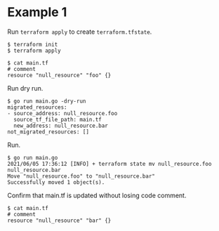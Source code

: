# Example 1

Run `terraform apply` to create `terraform.tfstate`.

```
$ terraform init
$ terraform apply
```

```console
$ cat main.tf
# comment
resource "null_resource" "foo" {}
```

Run dry run.

```console
$ go run main.go -dry-run
migrated_resources:
- source_address: null_resource.foo
  source_tf_file_path: main.tf
  new_address: null_resource.bar
not_migrated_resources: []
```

Run.

```console
$ go run main.go
2021/06/05 17:36:12 [INFO] + terraform state mv null_resource.foo null_resource.bar
Move "null_resource.foo" to "null_resource.bar"
Successfully moved 1 object(s).
```

Confirm that main.tf is updated without losing code comment.

```console
$ cat main.tf
# comment
resource "null_resource" "bar" {}
```
